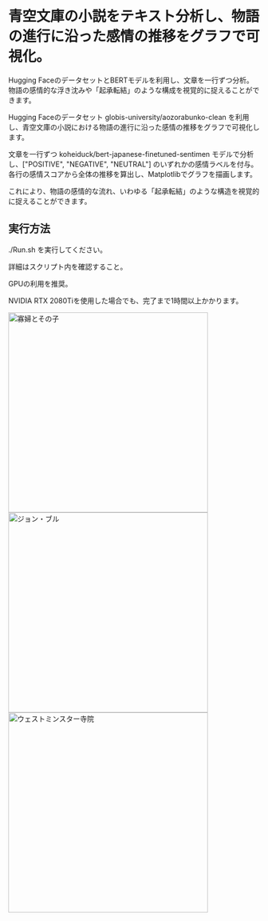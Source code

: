 # 青空文庫の小説をテキスト分析し、物語の進行に沿った感情の推移をグラフで可視化。

Hugging FaceのデータセットとBERTモデルを利用し、文章を一行ずつ分析。物語の感情的な浮き沈みや「起承転結」のような構成を視覚的に捉えることができます。

Hugging Faceのデータセット globis-university/aozorabunko-clean を利用し、青空文庫の小説における物語の進行に沿った感情の推移をグラフで可視化します。

文章を一行ずつ koheiduck/bert-japanese-finetuned-sentimen モデルで分析し、["POSITIVE", "NEGATIVE", "NEUTRAL"] のいずれかの感情ラベルを付与。各行の感情スコアから全体の推移を算出し、Matplotlibでグラフを描画します。

これにより、物語の感情的な流れ、いわゆる「起承転結」のような構造を視覚的に捉えることができます。

## 実行方法

./Run.sh を実行してください。

詳細はスクリプト内を確認すること。

GPUの利用を推奨。

NVIDIA RTX 2080Tiを使用した場合でも、完了まで1時間以上かかります。


<img width="400" height="400" alt="寡婦とその子" src="https://github.com/user-attachments/assets/9310c1ee-5fb5-47fb-bc03-547c8738900f" />
<img width="400" height="400" alt="ジョン・ブル" src="https://github.com/user-attachments/assets/6674659c-85d9-47da-9a34-0565b7045c61" />
<img width="400" height="400" alt="ウェストミンスター寺院" src="https://github.com/user-attachments/assets/87c688db-2cc4-4e2f-adf9-545a2c1fd432" />
